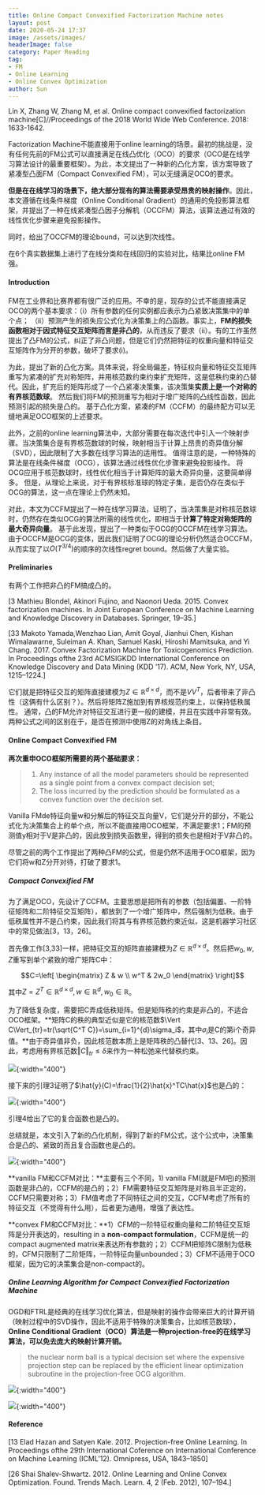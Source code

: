 ```yaml
---
title: Online Compact Convexified Factorization Machine notes
layout: post
date: 2020-05-24 17:37
image: /assets/images/
headerImage: false
category: Paper Reading
tag:
- FM
- Online Learning
- Online Convex Optimization
author: Sun
---
```


Lin X, Zhang W, Zhang M, et al. Online compact convexified factorization machine[C]//Proceedings of the 2018 World Wide Web Conference. 2018: 1633-1642.



Factorization Machine不能直接用于online learning的场景。最初的挑战是，没有任何先前的FM公式可以直接满足在线凸优化（OCO）的要求（OCO是在线学习算法设计的最重要框架）。为此，本文提出了一种新的凸化方案，该方案导致了紧凑型凸面FM（Compact Convexified FM），可以无缝满足OCO的要求。

**但是在在线学习的场景下，绝大部分现有的算法需要承受昂贵的映射操作**。因此，本文遵循在线条件梯度（Online Conditional Gradient）的通用的免投影算法框架，并提出了一种在线紧凑型凸因子分解机（OCCFM）算法，该算法通过有效的线性优化步骤来避免投影操作。

同时，给出了OCCFM的理论bound，可以达到次线性。

在6个真实数据集上进行了在线分类和在线回归的实验对比，结果比online FM强。

<!--more-->



#### Introduction

FM在工业界和比赛界都有很广泛的应用。不幸的是，现存的公式不能直接满足OCO的两个基本要求：（i）所有参数的任何实例都应表示为凸紧致决策集中的单个点； （ii）预测产生的损失应公式化为决策集上的凸函数。事实上，**FM的损失函数相对于因式特征交互矩阵而言是非凸的**，从而违反了要求（ii）。有的工作虽然提出了凸FM的公式，纠正了非凸问题，但是它们仍然把特征的权重向量和特征交互矩阵作为分开的参数，破坏了要求(i)。

为此，提出了新的凸化方案。具体来说，将全局偏差，特征权向量和特征交互矩阵重写为紧凑的扩充对称矩阵，并用核范数约束约束扩充矩阵，这是低秩约束的凸替代。因此，扩充后的矩阵形成了一个凸紧凑决策集，该决策集**实质上是一个对称的有界核范数球**。 然后我们将FM的预测重写为相对于增广矩阵的凸线性函数，因此预测引起的损失是凸的。 基于凸化方案，紧凑的FM（CCFM）的最终配方可以无缝地满足OCO框架的上述要求。

此外，之前的online learning算法中，大部分需要在每次迭代中引入一个映射步骤。当决策集合是有界核范数球的时候，映射相当于计算上昂贵的奇异值分解（SVD），因此限制了大多数在线学习算法的适用性。 值得注意的是，一种特殊的算法是在线条件梯度（OCG），该算法通过线性优化步骤来避免投影操作。 将OCG应用于核范数球时，线性优化相当于计算矩阵的最大奇异向量，这要简单得多。 但是，从理论上来说，对于有界核标准球的特定子集，是否仍存在类似于OCG的算法，这一点在理论上仍然未知。 

对此，本文为CCFM提出了一种在线学习算法，证明了，当决策集是对称核范数球时，仍然存在类似OCG的算法所需的线性优化，即相当于**计算了特定对称矩阵的最大奇异向量**。 基于此发现，提出了一种类似于OCG的OCCFM在线学习算法。 由于OCCFM是OCG的变体，因此我们证明了OCG的理论分析仍然适合OCCFM，从而实现了以$O(T^{3/4})$的顺序的次线性regret bound。然后做了大量实验。



#### Preliminaries

有两个工作把非凸的FM搞成凸的。

[3 Mathieu Blondel, Akinori Fujino, and Naonori Ueda. 2015. Convex factorization machines. In Joint European Conference on Machine Learning and Knowledge Discovery in Databases. Springer, 19–35.]

[33 Makoto Yamada,Wenzhao Lian, Amit Goyal, Jianhui Chen, Kishan Wimalawarne, Suleiman A. Khan, Samuel Kaski, Hiroshi Mamitsuka, and Yi Chang. 2017. Convex Factorization Machine for Toxicogenomics Prediction. In Proceedings ofthe 23rd ACMSIGKDD International Conference on Knowledge Discovery and Data Mining (KDD ’17). ACM, New York, NY, USA, 1215–1224.]

它们就是把特征交互的矩阵直接建模为$Z\in\mathbb{R}^{d\times d}$，而不是$VV^T$，后者带来了非凸性（这俩有什么区别？）。然后将矩阵Z施加到有界核规范约束上，以保持低秩属性。 通常，凸的FM允许对特征交互进行更一般的建模，并且在实践中非常有效。 两种公式之间的区别在于，是否在预测中使用Z的对角线上条目。



#### Online Compact Convexified FM

**再次重申OCO框架所需要的两个基础要求：**

> 1. Any instance of all the model parameters should be represented as a single point from a convex compact decision set;
> 2. The loss incurred by the prediction should be formulated as a convex function over the decision set.

Vanilla FMde特征向量w和分解后的特征交互向量V，它们是分开的部分，不能公式化为决策集合上的单个点，所以不能直接用OCO框架，不满足要求1；FM的预测值y相对于V是非凸的，因此放到损失函数里，得到的损失也是相对于V非凸的。

尽管之前的两个工作提出了两种凸FM的公式，但是仍然不适用于OCO框架，因为它们将w和Z分开对待，打破了要求1。

##### Compact Convexified FM

为了满足OCO，先设计了CCFM。主要思想是把所有的参数（包括偏置、一阶特征矩阵和二阶特征交互矩阵），都放到了一个增广矩阵中，然后强制为低秩。由于低秩属性并不是凸约束，因此我们将其与有界核范数约束近似，这是机器学习社区中的常见做法[3，13，26]。

首先像工作[3,33]一样，把特征交互的矩阵直接建模为$Z\in\mathbb{R}^{d\times d}$。然后把$w_0,w,Z$重写到单个紧致的增广矩阵C中：

$$C=\left[ \begin{matrix}   Z & w \\ w^T & 2w_0  \end{matrix}  \right]$$

其中$Z=Z^T\in\mathbb{R}^{d\times d}, w\in\mathbb{R}^d, w_0\in\mathbb{R}$。

为了降低复杂度，需要把C弄成低秩矩阵。但是矩阵秩的约束是非凸的，不适合OCO框架。**矩阵C的秩的典型近似是它的核范数$\Vert C\Vert_{tr}=tr(\sqrt{C^T C})=\sum_{i=1}^{d}\sigma_i$，其中$\sigma_i$是C的第i个奇异值。**由于奇异值非负，因此核范数本质上是矩阵秩的凸替代[3、13、26]。因此，考虑用有界核范数$\Vert C\Vert_{tr}\le \delta$来作为一种松弛来代替秩约束。

 ![](/assets/images/2020-05-24-Online-Compact-Convexified-FM/image-20200525195418734.png){:width="400"}





接下来的引理3证明了$\hat{y}(C)=\frac{1}{2}\hat{x}^TC\hat{x}$也是凸的：

![](/assets/images/2020-05-24-Online-Compact-Convexified-FM/image-20200529000946300.png){:width="400"}

引理4给出了它的复合函数也是凸的。

总结就是，本文引入了新的凸化机制，得到了新的FM公式，这个公式中，决策集合是凸的、紧致的而且复合函数也是凸的。

![](/assets/images/2020-05-24-Online-Compact-Convexified-FM/image-20200529105906064.png){:width="400"}

**vanilla FM和CCFM对比：**主要有三个不同，1) vanilla FM(就是FM吧)的预测函数是非凸的，CCFM的是凸的；2）FM需要特征交互矩阵是对称且半正定的，CCFM只需要对称；3）FM值考虑了不同特征之间的交互，CCFM考虑了所有的特征交互（不觉得有什么用），后者更为通用，增强了表达性。

**convex FM和CCFM对比：**1）CFM的一阶特征权重向量和二阶特征交互矩阵是分开表达的，resulting in a **non-compact formulation**，CCFM是统一的compact augmented matrix来表达所有参数的；2）CCFM把矩阵C限制为低秩的，CFM只限制了二阶矩阵，一阶特征向量unbounded；3）CFM不适用于OCO框架，因为它的决策集合是non-compact的。



##### Online Learning Algorithm for Compact Convexified Factorization Machine

OGD和FTRL是经典的在线学习优化算法，但是映射的操作会带来巨大的计算开销（映射过程中的SVD操作，因此不适用于特殊的决策集合，比如核范数球），**Online Conditional Gradient（OCO）算法是一种projection-free的在线学习算法，可以免去庞大的映射计算开销。**

> the nuclear norm ball is a typical decision set where the expensive projection step can be replaced by the efficient linear optimization subroutine in the projection-free OCG algorithm.

![](/assets/images/2020-05-24-Online-Compact-Convexified-FM/image-20200529120320822.png){:width="400"}



![](/assets/images/2020-05-24-Online-Compact-Convexified-FM/image-20200529121809388.png){:width="400"}

  



   









#### Reference

[13 Elad Hazan and Satyen Kale. 2012. Projection-free Online Learning. In Proceedings ofthe 29th International Coference on International Conference on Machine Learning (ICML’12). Omnipress, USA, 1843–1850]

[26 Shai Shalev-Shwartz. 2012. Online Learning and Online Convex Optimization. Found. Trends Mach. Learn. 4, 2 (Feb. 2012), 107–194.]









